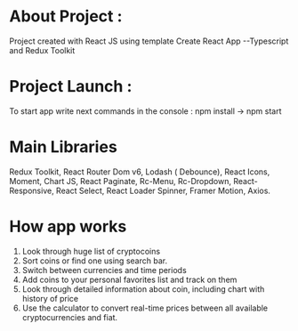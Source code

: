 # About Project :

Project created with React JS using template Create React App --Typescript and Redux Toolkit

# Project Launch :

To start app write next commands in the console : npm install -> npm start

# Main Libraries

Redux Toolkit, React Router Dom v6, Lodash ( Debounce), React Icons, Moment, Chart JS, React Paginate, Rc-Menu, Rc-Dropdown, React-Responsive,
React Select, React Loader Spinner, Framer Motion, Axios.

# How app works

1. Look through huge list of cryptocoins
2. Sort coins or find one using search bar.
3. Switch between currencies and time periods
4. Add coins to your personal favorites list and track on them
5. Look through detailed information about coin, including chart with history of price
6. Use the calculator to convert real-time prices between all available cryptocurrencies and fiat.
